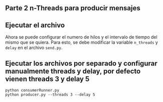 
## Parte 2 n-Threads para producir mensajes


## Ejecutar el archivo

Ahora se puede configurar el numero de hilos y el intervalo de tiempo del mismo que se quiera. Para esto, se debe modificar la variable `n_threads` y `delay` en el archivo `send.py`.


## Ejecutar los archivos por separado y configurar manualmente threads y delay, por defecto vienen threads 3 y delay 5
```
python consumerRunner.py
python producer.py --threads 3 --delay 5 

```
